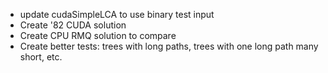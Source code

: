 * update cudaSimpleLCA to use binary test input
* Create '82 CUDA solution
* Create CPU RMQ solution to compare
* Create better tests: trees with long paths, trees with one long path many short, etc.
